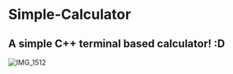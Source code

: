 # Simple-Calculator
## A simple C++ terminal based calculator! :D

![IMG_1512](https://github.com/C0dePr0xy/Simple-Calculator/assets/87400651/6344e25e-aa68-492b-8257-8c9bac5fc944)
